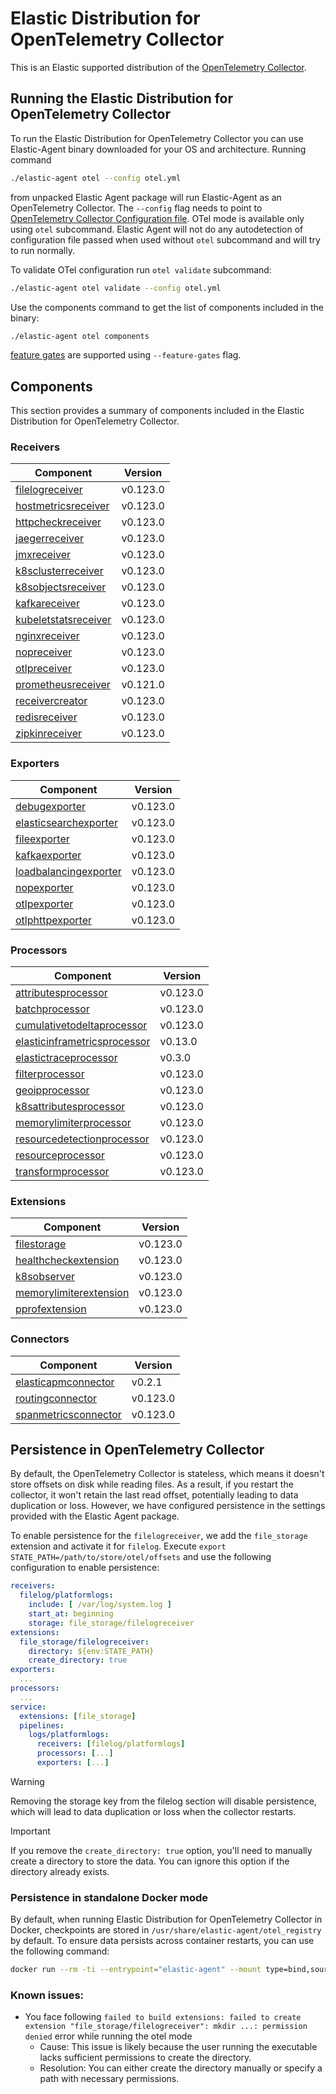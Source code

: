 # Elastic Distribution for OpenTelemetry Collector

This is an Elastic supported distribution of the [OpenTelemetry Collector](https://github.com/open-telemetry/opentelemetry-collector).

## Running the Elastic Distribution for OpenTelemetry Collector

To run the Elastic Distribution for OpenTelemetry Collector you can use Elastic-Agent binary downloaded for your OS and architecture.
Running command

```bash
./elastic-agent otel --config otel.yml
```

from unpacked Elastic Agent package will run Elastic-Agent as an OpenTelemetry Collector. The `--config` flag needs to point to [OpenTelemetry Collector Configuration file](https://opentelemetry.io/docs/collector/configuration/). OTel mode is available only using `otel` subcommand. Elastic Agent will not do any autodetection of configuration file passed when used without `otel` subcommand and will try to run normally.

To validate OTel configuration run `otel validate` subcommand:

```bash
./elastic-agent otel validate --config otel.yml
```

Use the components command to get the list of components included in the binary:

```bash
./elastic-agent otel components
```

[feature gates](https://github.com/open-telemetry/opentelemetry-collector/blob/main/featuregate/README.md#controlling-gates) are supported using `--feature-gates` flag.

## Components

This section provides a summary of components included in the Elastic Distribution for OpenTelemetry Collector.

### Receivers

| Component | Version |
|---|---|
| [filelogreceiver](https://github.com/open-telemetry/opentelemetry-collector-contrib/blob/receiver/filelogreceiver/v0.123.0/receiver/filelogreceiver/README.md) | v0.123.0 |
| [hostmetricsreceiver](https://github.com/open-telemetry/opentelemetry-collector-contrib/blob/receiver/hostmetricsreceiver/v0.123.0/receiver/hostmetricsreceiver/README.md) | v0.123.0 |
| [httpcheckreceiver](https://github.com/open-telemetry/opentelemetry-collector-contrib/blob/receiver/httpcheckreceiver/v0.123.0/receiver/httpcheckreceiver/README.md) | v0.123.0 |
| [jaegerreceiver](https://github.com/open-telemetry/opentelemetry-collector-contrib/blob/receiver/jaegerreceiver/v0.123.0/receiver/jaegerreceiver/README.md) | v0.123.0 |
| [jmxreceiver](https://github.com/open-telemetry/opentelemetry-collector-contrib/blob/receiver/jmxreceiver/v0.123.0/receiver/jmxreceiver/README.md) | v0.123.0 |
| [k8sclusterreceiver](https://github.com/open-telemetry/opentelemetry-collector-contrib/blob/receiver/k8sclusterreceiver/v0.123.0/receiver/k8sclusterreceiver/README.md) | v0.123.0 |
| [k8sobjectsreceiver](https://github.com/open-telemetry/opentelemetry-collector-contrib/blob/receiver/k8sobjectsreceiver/v0.123.0/receiver/k8sobjectsreceiver/README.md) | v0.123.0 |
| [kafkareceiver](https://github.com/open-telemetry/opentelemetry-collector-contrib/blob/receiver/kafkareceiver/v0.123.0/receiver/kafkareceiver/README.md) | v0.123.0 |
| [kubeletstatsreceiver](https://github.com/open-telemetry/opentelemetry-collector-contrib/blob/receiver/kubeletstatsreceiver/v0.123.0/receiver/kubeletstatsreceiver/README.md) | v0.123.0 |
| [nginxreceiver](https://github.com/open-telemetry/opentelemetry-collector-contrib/blob/receiver/nginxreceiver/v0.123.0/receiver/nginxreceiver/README.md) | v0.123.0 |
| [nopreceiver](https://github.com/open-telemetry/opentelemetry-collector/blob/receiver/nopreceiver/v0.123.0/receiver/nopreceiver/README.md) | v0.123.0 |
| [otlpreceiver](https://github.com/open-telemetry/opentelemetry-collector/blob/receiver/otlpreceiver/v0.123.0/receiver/otlpreceiver/README.md) | v0.123.0 |
| [prometheusreceiver](https://github.com/open-telemetry/opentelemetry-collector-contrib/blob/receiver/prometheusreceiver/v0.121.0/receiver/prometheusreceiver/README.md) | v0.121.0 |
| [receivercreator](https://github.com/open-telemetry/opentelemetry-collector-contrib/blob/receiver/receivercreator/v0.123.0/receiver/receivercreator/README.md) | v0.123.0 |
| [redisreceiver](https://github.com/open-telemetry/opentelemetry-collector-contrib/blob/receiver/redisreceiver/v0.123.0/receiver/redisreceiver/README.md) | v0.123.0 |
| [zipkinreceiver](https://github.com/open-telemetry/opentelemetry-collector-contrib/blob/receiver/zipkinreceiver/v0.123.0/receiver/zipkinreceiver/README.md) | v0.123.0 |

### Exporters

| Component | Version |
|---|---|
| [debugexporter](https://github.com/open-telemetry/opentelemetry-collector/blob/exporter/debugexporter/v0.123.0/exporter/debugexporter/README.md) | v0.123.0 |
| [elasticsearchexporter](https://github.com/open-telemetry/opentelemetry-collector-contrib/blob/exporter/elasticsearchexporter/v0.123.0/exporter/elasticsearchexporter/README.md) | v0.123.0 |
| [fileexporter](https://github.com/open-telemetry/opentelemetry-collector-contrib/blob/exporter/fileexporter/v0.123.0/exporter/fileexporter/README.md) | v0.123.0 |
| [kafkaexporter](https://github.com/open-telemetry/opentelemetry-collector-contrib/blob/exporter/kafkaexporter/v0.123.0/exporter/kafkaexporter/README.md) | v0.123.0 |
| [loadbalancingexporter](https://github.com/open-telemetry/opentelemetry-collector-contrib/blob/exporter/loadbalancingexporter/v0.123.0/exporter/loadbalancingexporter/README.md) | v0.123.0 |
| [nopexporter](https://github.com/open-telemetry/opentelemetry-collector/blob/exporter/nopexporter/v0.123.0/exporter/nopexporter/README.md) | v0.123.0 |
| [otlpexporter](https://github.com/open-telemetry/opentelemetry-collector/blob/exporter/otlpexporter/v0.123.0/exporter/otlpexporter/README.md) | v0.123.0 |
| [otlphttpexporter](https://github.com/open-telemetry/opentelemetry-collector/blob/exporter/otlphttpexporter/v0.123.0/exporter/otlphttpexporter/README.md) | v0.123.0 |

### Processors

| Component | Version |
|---|---|
| [attributesprocessor](https://github.com/open-telemetry/opentelemetry-collector-contrib/blob/processor/attributesprocessor/v0.123.0/processor/attributesprocessor/README.md) | v0.123.0 |
| [batchprocessor](https://github.com/open-telemetry/opentelemetry-collector/blob/processor/batchprocessor/v0.123.0/processor/batchprocessor/README.md) | v0.123.0 |
| [cumulativetodeltaprocessor](https://github.com/open-telemetry/opentelemetry-collector-contrib/blob/processor/cumulativetodeltaprocessor/v0.123.0/processor/cumulativetodeltaprocessor/README.md) | v0.123.0 |
| [elasticinframetricsprocessor](https://github.com/elastic/opentelemetry-collector-components/blob/processor/elasticinframetricsprocessor/v0.13.0/processor/elasticinframetricsprocessor/README.md) | v0.13.0 |
| [elastictraceprocessor](https://github.com/elastic/opentelemetry-collector-components/blob/processor/elastictraceprocessor/v0.3.0/processor/elastictraceprocessor/README.md) | v0.3.0 |
| [filterprocessor](https://github.com/open-telemetry/opentelemetry-collector-contrib/blob/processor/filterprocessor/v0.123.0/processor/filterprocessor/README.md) | v0.123.0 |
| [geoipprocessor](https://github.com/open-telemetry/opentelemetry-collector-contrib/blob/processor/geoipprocessor/v0.123.0/processor/geoipprocessor/README.md) | v0.123.0 |
| [k8sattributesprocessor](https://github.com/open-telemetry/opentelemetry-collector-contrib/blob/processor/k8sattributesprocessor/v0.123.0/processor/k8sattributesprocessor/README.md) | v0.123.0 |
| [memorylimiterprocessor](https://github.com/open-telemetry/opentelemetry-collector/blob/processor/memorylimiterprocessor/v0.123.0/processor/memorylimiterprocessor/README.md) | v0.123.0 |
| [resourcedetectionprocessor](https://github.com/open-telemetry/opentelemetry-collector-contrib/blob/processor/resourcedetectionprocessor/v0.123.0/processor/resourcedetectionprocessor/README.md) | v0.123.0 |
| [resourceprocessor](https://github.com/open-telemetry/opentelemetry-collector-contrib/blob/processor/resourceprocessor/v0.123.0/processor/resourceprocessor/README.md) | v0.123.0 |
| [transformprocessor](https://github.com/open-telemetry/opentelemetry-collector-contrib/blob/processor/transformprocessor/v0.123.0/processor/transformprocessor/README.md) | v0.123.0 |

### Extensions

| Component | Version |
|---|---|
| [filestorage](https://github.com/open-telemetry/opentelemetry-collector-contrib/blob/extension/storage/filestorage/v0.123.0/extension/storage/filestorage/README.md) | v0.123.0 |
| [healthcheckextension](https://github.com/open-telemetry/opentelemetry-collector-contrib/blob/extension/healthcheckextension/v0.123.0/extension/healthcheckextension/README.md) | v0.123.0 |
| [k8sobserver](https://github.com/open-telemetry/opentelemetry-collector-contrib/blob/extension/observer/k8sobserver/v0.123.0/extension/observer/k8sobserver/README.md) | v0.123.0 |
| [memorylimiterextension](https://github.com/open-telemetry/opentelemetry-collector/blob/extension/memorylimiterextension/v0.123.0/extension/memorylimiterextension/README.md) | v0.123.0 |
| [pprofextension](https://github.com/open-telemetry/opentelemetry-collector-contrib/blob/extension/pprofextension/v0.123.0/extension/pprofextension/README.md) | v0.123.0 |

### Connectors

| Component | Version |
|---|---|
| [elasticapmconnector](https://github.com/elastic/opentelemetry-collector-components/blob/connector/elasticapmconnector/v0.2.1/connector/elasticapmconnector/README.md) | v0.2.1 |
| [routingconnector](https://github.com/open-telemetry/opentelemetry-collector-contrib/blob/connector/routingconnector/v0.123.0/connector/routingconnector/README.md) | v0.123.0 |
| [spanmetricsconnector](https://github.com/open-telemetry/opentelemetry-collector-contrib/blob/connector/spanmetricsconnector/v0.123.0/connector/spanmetricsconnector/README.md) | v0.123.0 |
## Persistence in OpenTelemetry Collector

By default, the OpenTelemetry Collector is stateless, which means it doesn't store offsets on disk while reading files. As a result, if you restart the collector, it won't retain the last read offset, potentially leading to data duplication or loss. However, we have configured persistence in the settings provided with the Elastic Agent package.

To enable persistence for the `filelogreceiver`, we add the `file_storage` extension and activate it for `filelog`.
Execute `export STATE_PATH=/path/to/store/otel/offsets` and use the following configuration to enable persistence:

```yaml
receivers:
  filelog/platformlogs:
    include: [ /var/log/system.log ]
    start_at: beginning
    storage: file_storage/filelogreceiver
extensions:
  file_storage/filelogreceiver:
    directory: ${env:STATE_PATH}
    create_directory: true
exporters:
  ...
processors:
  ...
service:
  extensions: [file_storage]
  pipelines:
    logs/platformlogs:
      receivers: [filelog/platformlogs]
      processors: [...]
      exporters: [...]
```

> [!WARNING]
Removing the storage key from the filelog section will disable persistence, which will lead to data duplication or loss when the collector restarts.

> [!IMPORTANT]
If you remove the `create_directory: true` option, you'll need to manually create a directory to store the data. You can ignore this option if the directory already exists.

### Persistence in standalone Docker mode

By default, when running Elastic Distribution for OpenTelemetry Collector in Docker, checkpoints are stored in `/usr/share/elastic-agent/otel_registry` by default. To ensure data persists across container restarts, you can use the following command:

```bash
docker run --rm -ti --entrypoint="elastic-agent" --mount type=bind,source=/path/on/host,target=/usr/share/elastic-agent/otel_registry  docker.elastic.co/elastic-agent/elastic-agent:9.0.0-SNAPSHOT otel
```

### Known issues:
-  You face following `failed to build extensions: failed to create extension "file_storage/filelogreceiver": mkdir ...: permission denied` error while running the otel mode
	- Cause: This issue is likely because the user running the executable lacks sufficient permissions to create the directory.
	- Resolution: You can either create the directory manually or specify a path with necessary permissions.
